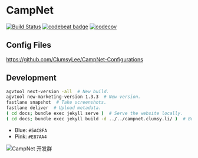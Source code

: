 # CampNet

[![Build Status](https://travis-ci.org/ClumsyLee/CampNet.svg?branch=master)](https://travis-ci.org/ClumsyLee/CampNet)
[![codebeat badge](https://codebeat.co/badges/09bdf607-8bb0-43a2-9ace-73d9cca02efa)](https://codebeat.co/projects/github-com-thomaslee969-campnet-master)
[![codecov](https://codecov.io/gh/ThomasLee969/CampNet/branch/master/graph/badge.svg)](https://codecov.io/gh/ThomasLee969/CampNet)

## Config Files

https://github.com/ClumsyLee/CampNet-Configurations

## Development

```bash
agvtool next-version -all  # New build.
agvtool new-marketing-version 1.3.3  # New version.
fastlane snapshot  # Take screenshots.
fastlane deliver  # Upload metadata.
( cd docs; bundle exec jekyll serve )  # Serve the website locally.
( cd docs; bundle exec jekyll build -d ../../campnet.clumsy.li/ )  # Build the files into the coding.net repo.
```

* Blue: `#5AC8FA`
* Pink: `#E87AA4`

![CampNet 开发群](https://user-images.githubusercontent.com/7030671/54507904-bbbc0580-4900-11e9-81e5-40fe83d7a09a.JPG)
